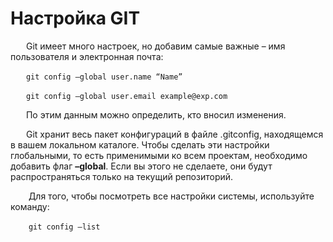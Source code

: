 # Настройка GIT

&emsp; &ensp;Git имеет много настроек, но добавим самые важные – имя пользователя и электронная почта:

&emsp; &ensp;```git config –global user.name “Name”```

&emsp; &ensp;```git config –global user.email example@exp.com```

&emsp; &ensp;По этим данным можно определить, кто вносил изменения.

&emsp; &ensp;Git хранит весь пакет конфигураций в файле .gitconfig, находящемся в вашем локальном каталоге. Чтобы сделать эти настройки глобальными, то есть применимыми ко всем проектам, необходимо добавить флаг **–global**. Если вы этого не сделаете, они будут распространяться только на текущий репозиторий.

&emsp; &ensp; Для того, чтобы посмотреть все настройки системы, используйте команду:

&emsp; &ensp; ```git config –list```
